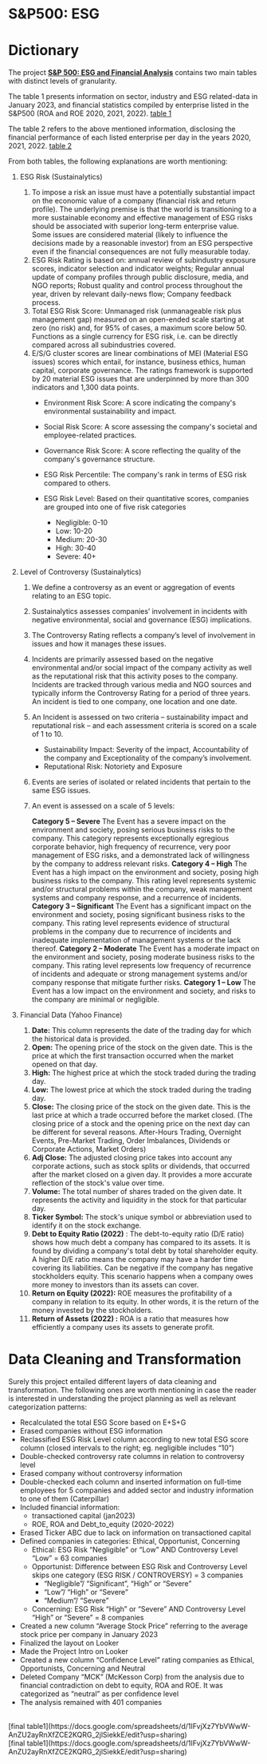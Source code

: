 # S&P500: ESG


# **Dictionary**

The project **[S&P 500: ESG and Financial Analysis](https://lookerstudio.google.com/reporting/140477a4-3273-4e43-bd81-9bde03abfdc5)** contains two main tables with distinct levels of granularity. 

The table 1 presents information on sector, industry and ESG related-data in January 2023, and financial statistics compiled by enterprise listed in the S&P500 (ROA and ROE 2020, 2021, 2022). [table 1](https://docs.google.com/spreadsheets/d/1IFvjXz7YbVWwW-AnZU2ayRnXfZCE2KQRG_2jlSiekkE/edit?usp=sharing)


The table 2 refers to the above mentioned information, disclosing the financial performance of each listed enterprise per day in the years 2020, 2021, 2022. 
[table 2](https://docs.google.com/spreadsheets/d/1PXxFgvsZf7Yyq8otCNFohVWGg0dAlMIXMlVaWlTIwh8/edit?usp=sharing)

From both tables, the following explanations are worth mentioning: 

1. ESG Risk (Sustainalytics)
    1. To impose a risk an issue must have a potentially substantial impact on the economic value of a company (financial risk and return profile). The underlying premise is that the world is transitioning to a more sustainable economy and effective management of ESG risks should be associated with superior long-term enterprise value. Some issues are considered material (likely to influence the decisions made by a reasonable investor) from an ESG perspective even if the financial consequences are not fully measurable today.
    2. ESG Risk Rating is based on: annual review of subindustry exposure scores, indicator selection and indicator weights; Regular annual update of company profiles through public disclosure, media, and NGO reports; Robust quality and control process throughout the year, driven by relevant daily-news flow; Company feedback process.
    3. Total ESG Risk Score: Unmanaged risk (unmanageable risk plus management gap) measured on an open-ended scale starting at zero (no risk) and, for 95% of cases, a maximum score below 50. Functions as a single currency for ESG risk, i.e. can be directly compared across all subindustries covered. 
    4. E/S/G cluster scores are linear combinations of MEI (Material ESG issues) scores which entail, for instance, business ethics, human capital, corporate governance.  The ratings framework is supported by 20 material ESG issues that are underpinned by more than 300 indicators and 1,300 data points. 
        - Environment Risk Score: A score indicating the company's environmental sustainability and impact.
        - Social Risk Score: A score assessing the company's societal and employee-related practices.
        - Governance Risk Score: A score reflecting the quality of the company's governance structure.
        - ESG Risk Percentile: The company's rank in terms of ESG risk compared to others.
        - ESG Risk Level: Based on their quantitative scores, companies are grouped into one of five risk categories

          - Negligible: 0-10
          - Low: 10-20
          - Medium: 20-30
          - High: 30-40
          - Severe: 40+


1. Level of Controversy (Sustainalytics)
    1. We define a controversy as an event or aggregation of events relating to an ESG topic.
    2. Sustainalytics assesses companies’ involvement in incidents with negative environmental, social and governance (ESG) implications.
    3. The Controversy Rating reflects a company’s level of involvement in issues and how it manages these issues.
    4. Incidents are primarily assessed based on the negative environmental and/or social impact of the company activity as well as the reputational risk that this activity poses to the company. Incidents are tracked through various media and NGO sources and typically inform the Controversy Rating for a period of three years. An incident is tied to one company, one location and one date.
    5. An Incident is assessed on two criteria – sustainability impact and reputational risk – and each assessment criteria is scored on a scale of 1 to 10.
        - Sustainability Impact: Severity of the impact, Accountability of the company and Exceptionality of the company’s involvement.
        - Reputational Risk: Notoriety and Exposure
    6. Events are series of isolated or related incidents that pertain to the same ESG issues.
    7. An event is assessed on a scale of 5 levels:
        
        **Category 5 – Severe** The Event has a severe impact on the environment and society, posing serious business risks to the company. This category represents exceptionally egregious corporate behavior, high frequency of recurrence, very poor management of ESG risks, and a demonstrated lack of willingness by the company to address relevant risks.
        **Category 4 – High** The Event has a high impact on the environment and society, posing high business risks to the company. This rating level represents systemic and/or structural problems within the company, weak management systems and company response, and a recurrence of incidents.
        **Category 3 – Significant** The Event has a significant impact on the environment and society, posing significant business risks to the company. This rating level represents evidence of structural problems in the company due to recurrence of incidents and inadequate implementation of management systems or the lack thereof.
        **Category 2 – Moderate** The Event has a moderate impact on the environment and society, posing moderate business risks to the company. This rating level represents low frequency of recurrence of incidents and adequate or strong management systems and/or company response that mitigate further risks.
        **Category 1 – Low** The Event has a low impact on the environment and society, and risks to the company are minimal or negligible.
        
    
2. Financial Data (Yahoo Finance)
    1. **Date:** This column represents the date of the trading day for which the historical data is provided.
    2. **Open:** The opening price of the stock on the given date. This is the price at which the first transaction occurred when the market opened on that day.
    3. **High:** The highest price at which the stock traded during the trading day.
    4. **Low:** The lowest price at which the stock traded during the trading day.
    5. **Close:** The closing price of the stock on the given date. This is the last price at which a trade occurred before the market closed. (The closing price of a stock and the opening price on the next day can be different for several reasons. After-Hours Trading, Overnight Events, Pre-Market Trading, Order Imbalances, Dividends or Corporate Actions, Market Orders)
    6. **Adj Close:** The adjusted closing price takes into account any corporate actions, such as stock splits or dividends, that occurred after the market closed on a given day. It provides a more accurate reflection of the stock's value over time.
    7. **Volume:** The total number of shares traded on the given date. It represents the activity and liquidity in the stock for that particular day.
    8. **Ticker Symbol:** The stock's unique symbol or abbreviation used to identify it on the stock exchange.
    9. **Debt to Equity Ratio (2022)** : The debt-to-equity ratio (D/E ratio) shows how much debt a company has compared to its assets. It is found by dividing a company's total debt by total shareholder equity. A higher D/E ratio means the company may have a harder time covering its liabilities. Can be negative if the company has negative stockholders equity. This scenario happens when a company owes more money to investors than its assets can cover.  
    10. **Return on Equity (2022):** ROE measures the profitability of a company in relation to its equity. In other words, it is the return of the money invested by the stockholders. 
    11. **Return of Assets** **(2022) :** ROA is a ratio that measures how efficiently a company uses its assets to generate profit.

# **Data Cleaning and Transformation**

Surely this project entailed different layers of data cleaning and transformation. The following ones are worth mentioning in case the reader is interested in understanding the project planning as well as relevant categorization patterns:  

- Recalculated the total ESG Score based on E+S+G
- Erased companies without ESG information
- Reclassified ESG Risk Level column according to new total ESG score column (closed intervals to the right; eg. negligible includes “10”)
- Double-checked controversy rate columns in relation to controversy level
- Erased company without controversy information
- Double-checked each column and inserted information on full-time employees for 5 companies and added sector and industry information to one of them (Caterpillar)
- Included financial information:
    - transactioned capital (jan2023)
    - ROE, ROA and Debt_to_equity (2020-2022)
- Erased Ticker ABC due to lack on information on transactioned capital
- Defined companies in categories: Ethical, Opportunist, Concerning
    - Ethical: ESG Risk “Negligible” or “Low” AND Controversy Level “Low” =  63 companies
    - Opportunist: Difference between ESG Risk and Controversy Level skips one category (ESG RISK / CONTROVERSY) = 3 companies
        - “Negligible”/ “Significant”, “High” or “Severe”
        - “Low”/ “High” or “Severe”
        - “Medium”/ “Severe”
    - Concerning: ESG Risk “High” or “Severe” AND Controversy Level “High” or “Severe” = 8 companies
- Created a new column “Average Stock Price” referring to the average stock price per company in January 2023
- Finalized the layout on Looker
- Made the Project Intro on Looker
- Created a new column “Confidence Level” rating companies as Ethical, Opportunists, Concerning and Neutral
- Deleted Company “MCK” (McKesson Corp) from the analysis due to financial contradiction on debt to equity, ROA and ROE. It was categorized as “neutral” as per confidence level
- The analysis remained with 401 companies

<br>
[final table1](https://docs.google.com/spreadsheets/d/1IFvjXz7YbVWwW-AnZU2ayRnXfZCE2KQRG_2jlSiekkE/edit?usp=sharing)
<br>
[final table1](https://docs.google.com/spreadsheets/d/1IFvjXz7YbVWwW-AnZU2ayRnXfZCE2KQRG_2jlSiekkE/edit?usp=sharing)


